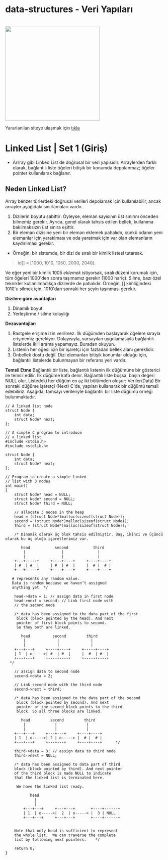 # data-structures - Veri Yapıları
  <br>
  <img src="https://miro.medium.com/max/700/1*u2jndBtXWGGQK_DBKIDplA.jpeg" height="300" width="auto">
  <br>  

Yararlanılan siteye ulaşmak için [tıkla](https://www.geeksforgeeks.org/linked-list-set-1-introduction/?ref=lbp)


  
# Linked List | Set 1 (Giriş)

- Arrray gibi Linked List de doğrusal bir veri yapısıdır. Arraylerden farklı olarak, bağlantılı liste öğeleri bitişik bir konumda depolanmaz; öğeler pointer kullanılarak bağlanır.

## Neden Linked List?
Array benzer türlerdeki doğrusal verileri depolamak için kullanılabilir, ancak arrayler aşağıdaki sınırlamaları vardır.
  

1. Dizilerin boyutu sabittir: Öyleyse, eleman sayısının üst sınırını önceden bilmemiz gerekir. Ayrıca, genel olarak tahsis edilen bellek, kullanıma bakılmaksızın üst sınıra eşittir.
2. Bir eleman dizisine yeni bir eleman eklemek pahalıdır, çünkü odanın yeni elemanlar için yaratılması ve oda yaratmak için var olan elemanların kaydırılması gerekir.

- Örneğin, bir sistemde, bir dizi de sıralı bir kimlik listesi tutarsak.

> id[] = [1000, 1010, 1050, 2000, 2040].

Ve eğer yeni bir kimlik 1005 _eklemek_ istiyorsak, sıralı düzeni korumak için, tüm öğeleri 1000'den sonra taşımamız gerekir (1000 hariç).
Silme, bazı özel teknikler kullanılmadıkça dizilerde de pahalıdır. Örneğin, [] kimliğindeki 1010'u silmek için, 1010'dan sonraki her şeyin taşınması gerekir.

**Dizilere göre avantajları**

1. Dinamik boyut
2. Yerleştirme / silme kolaylığı

**Dezavantajlar:**

1. Rastgele erişime izin verilmez. İlk düğümden başlayarak öğelere sırayla erişmemiz gerekiyor. Dolayısıyla, varsayılan uygulamasıyla bağlantılı listelerde ikili arama yapamayız. Buradan okuyun.
2. Listenin her öğesi için bir işaretçi için fazladan bellek alanı gereklidir.
3. Önbellek dostu değil. Dizi elemanları bitişik konumlar olduğu için, bağlantılı listelerde bulunmayan bir referans yeri vardır.

**Temsil Etme** 
Bağlantılı bir liste, bağlantılı listenin ilk düğümüne bir gösterici ile temsil edilir. İlk düğüme kafa denir. Bağlantılı liste boşsa, başın değeri NULL olur.
Listedeki her düğüm en az iki bölümden oluşur:
Veriler(Data)
Bir sonraki düğüme işaretçi (Next)
C'de, yapıları kullanarak bir düğümü temsil edebiliriz. Aşağıda, tamsayı verileriyle bağlantılı bir liste düğümü örneği bulunmaktadır.

```
// A linked list node 
struct Node { 
    int data; 
    struct Node* next; 
}; 
```
```
// A simple C program to introduce 
// a linked list 
#include <stdio.h> 
#include <stdlib.h> 
  
struct Node { 
    int data; 
    struct Node* next; 
}; 
  
// Program to create a simple linked 
// list with 3 nodes 
int main() 
{ 
    struct Node* head = NULL; 
    struct Node* second = NULL; 
    struct Node* third = NULL; 
  
    // allocate 3 nodes in the heap 
    head = (struct Node*)malloc(sizeof(struct Node)); 
    second = (struct Node*)malloc(sizeof(struct Node)); 
    third = (struct Node*)malloc(sizeof(struct Node)); 
  
    /* Dinamik olarak üç blok tahsis edilmiştir. Baş, ikinci ve üçüncü olarak bu üç bloğa işaretlerimiz var.

       head           second           third 
        |                |               | 
        |                |               | 
    +---+-----+     +----+----+     +----+----+ 
    | #  | #  |     | #  | #  |     |  # |  # | 
    +---+-----+     +----+----+     +----+----+ 
     
   # represents any random value. 
   Data is random because we haven’t assigned  
   anything yet  */
  
    head->data = 1; // assign data in first node 
    head->next = second; // Link first node with 
    // the second node 
  
    /* data has been assigned to the data part of the first 
     block (block pointed by the head). And next 
     pointer of first block points to second.   
     So they both are linked. 
  
       head          second         third 
        |              |              | 
        |              |              | 
    +---+---+     +----+----+     +-----+----+ 
    | 1  | o----->| #  | #  |     |  #  | #  | 
    +---+---+     +----+----+     +-----+----+     
  */
  
    // assign data to second node 
    second->data = 2; 
  
    // Link second node with the third node 
    second->next = third; 
  
    /* data has been assigned to the data part of the second 
     block (block pointed by second). And next 
     pointer of the second block points to the third  
     block. So all three blocks are linked. 
    
       head         second         third 
        |             |             | 
        |             |             | 
    +---+---+     +---+---+     +----+----+ 
    | 1  | o----->| 2 | o-----> |  # |  # | 
    +---+---+     +---+---+     +----+----+      */
  
    third->data = 3; // assign data to third node 
    third->next = NULL; 
  
    /* data has been assigned to data part of third 
    block (block pointed by third). And next pointer 
    of the third block is made NULL to indicate 
    that the linked list is terminated here. 
  
     We have the linked list ready.   
  
           head     
             | 
             |  
        +---+---+     +---+---+       +----+------+ 
        | 1  | o----->|  2  | o-----> |  3 | NULL | 
        +---+---+     +---+---+       +----+------+        
     
      
    Note that only head is sufficient to represent  
    the whole list.  We can traverse the complete  
    list by following next pointers.    */
  
    return 0; 
} 
```

